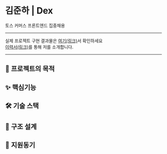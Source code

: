 # 김준하 | Dex

토스 커머스 프론트엔드 집중채용

---

실제 프로젝트 구현 결과물은 [여기(링크)]()서 확인하세요 <br/>
[이력서(링크)]()를 통해 저를 소개합니다.

---

## 📝 프로젝트의 목적

## ✨ 핵심기능

## 🛠️ 기술 스택

## 📂 구조 설계

## 🙋‍ 지원동기